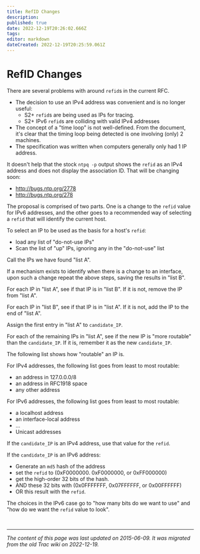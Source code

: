 ```yaml
---
title: RefID Changes
description: 
published: true
date: 2022-12-19T20:26:02.666Z
tags: 
editor: markdown
dateCreated: 2022-12-19T20:25:59.061Z
---
```


# RefID Changes

There are several problems with around `refid`s in the current RFC.

* The decision to use an IPv4 address was convenient and is no longer useful:
  * S2+ `refid`s are being used as IPs for tracing.
  * S2+ IPv6 `refid`s are colliding with valid IPv4 addresses
* The concept of a "time loop" is not well-defined.  From the document, it's clear that the timing loop being detected is one involving (only) 2 machines.
* The specification was written when computers generally only had 1 IP address.

It doesn't help that the stock `ntpq -p` output shows the `refid` as an IPv4 address and does not display the association ID.  That will be changing soon:
* http://bugs.ntp.org/2778
* http://bugs.ntp.org/278

The proposal is comprised of two parts.  One is a change to the `refid` value for IPv6 addresses, and the other goes to a recommended way of selecting a `refid` that will identify the current host.

To select an IP to be used as the basis for a host's `refid`:

* load any list of "do-not-use IPs"
* Scan the list of "up" IPs, ignoring any in the "do-not-use" list

Call the IPs we have found "list A".

If a mechanism exists to identify when there is a change to an interface, upon such a change repeat the above steps, saving the results in "list B".

For each IP in "list A", see if that IP is in "list B".  If it is not, remove the IP from "list A".

For each IP in "list B", see if that IP is in "list A".  If it is not, add the IP to the end of "list A".

Assign the first entry in "list A" to `candidate_IP`.

For each of the remaining IPs in "list A", see if the new IP is "more routable" than the `candidate_IP`.  If it is, remember it as the new `candidate_IP`.

The following list shows how "routable" an IP is.

For IPv4 addresses, the following list goes from least to most routable:
* an address in 127.0.0.0/8
* an address in RFC1918 space
* any other address

For IPv6 addresses, the following list goes from least to most routable:
* a localhost address
* an interface-local address
* …
* Unicast addresses

If the `candidate_IP` is an IPv4 address, use that value for the `refid`.

If the `candidate_IP` is an IPv6 address:
* Generate an `md5` hash of the address
* set the `refid` to (0xF0000000. 0xF0000000, or 0xFF000000)
* get the high-order 32 bits of the hash.
* AND these 32 bits with (0x0FFFFFFF, 0x07FFFFFF, or 0x00FFFFFF)
* OR this result with the `refid`.

The choices in the IPv6 case go to "how many bits do we want to use" and "how do we want the `refid` value to look".

&nbsp;
&nbsp;
&nbsp;

---

*The content of this page was last updated on 2015-06-09. It was migrated from the old Trac wiki on 2022-12-19.*